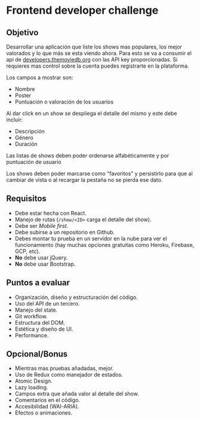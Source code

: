 # Frontend developer challenge

## Objetivo

Desarrollar una aplicación que liste los shows mas populares, los mejor valorados y lo que más se esta viendo ahora.
Para esto se va a consumir el api de [developers.themoviedb.org](https://developers.themoviedb.org/) con las API key proporcionadas. Si requieres mas control sobre la cuenta puedes registrarte en la plataforma.

Los campos a mostrar son:

- Nombre
- Poster
- Puntuación o valoración de los usuarios

Al dar click en un show se despliega el detalle del mismo y este debe incluir:
- Descripción
- Género
- Duración

Las listas de shows deben poder ordenarse alfabéticamente y por puntuación de usuario

Los shows deben poder marcarse como "favoritos" y persistirlo para que al cambiar de vista o al recargar la pestaña no se pierda ese dato.

## Requisitos

- Debe estar hecha con React.
- Manejo de rutas (`/show/<ID>` carga el detalle del show).
- Debe ser _Mobile first_.
- Debe subirse a un repositorio en Github.
- Debes montar tu prueba en un servidor en la nube para ver el funcionamiento (hay muchas opciones gratuitas como Heroku, Firebase, GCP, etc).
- **No** debe usar jQuery.
- **No** debe usar Bootstrap.

## Puntos a evaluar
- Organización, diseño y estructuración del código.
- Uso del API de un tercero.
- Manejo del state.
- Git workflow.
- Estructura del DOM.
- Estética y diseño de UI.
- Performance.

## Opcional/Bonus
- Mientras mas pruebas añadadas, mejor.
- Uso de Redux como manejador de estados.
- Atomic Design.
- Lazy loading.
- Campos extra que añada valor al detalle del show.
- Comentarios en el código.
- Accesibilidad (WAI-ARIA).
- Efectos o animaciones.
